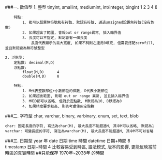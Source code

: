 ###一. 數值型
	1. 整型
		tinyint, smallint, mediumint, int/integer, bingint
		1		 2		   3		  4			   8

		特點:
			1. 都可以設置無符號和有符號, 默認有符號, 透過unsigned設置無符號(沒有負數)
			2. 如果超出了範圍, 會報out or range異常, 插入臨界值
			3. 長度可以不指定, 默認會有一個長度
				長度代表顯示的最大寬度, 如果不夠則左邊用0填充, 但需要搭配zerofill, 並且默認變為無符號整型
	
	2. 浮點型:
		定點數: decimal(M,D)
		浮點數:
			float(M,D)		4
			double(M,D)		8  

		特點:
			1. M代表整數部位+小數部位的個數, D代表小數部位
			2. 如果超出範圍, 則報 out or range 異常, 並且插入臨界值
			3. M和D都可以省略, 但對於定點數, M默認為10, D默認為0
			4. 如果精度要求較高, 則先考慮使用定點數
			
###二. 字符型
	char, varchar, binary, varbinary, enum, set, text, blob

	char: 固定長度的字符, 寫法為char(M), 最大長度不能超過M, 其中M可以省略, 默認為1
	varchar: 可變長度的字符, 寫法為varchar(M), 最大長度不能超過M, 其中M不可以省略

###三. 日期型
	year 年
	date 日期
	time 時間
	datetime 日期+時間  	8  									
	timestamp 日期+時間 	4 比較容易受到時區, 語法模式, 版本的影響, 更能反映當前時區的真實時間 ##只能保存 1970年~2038年 的時間		